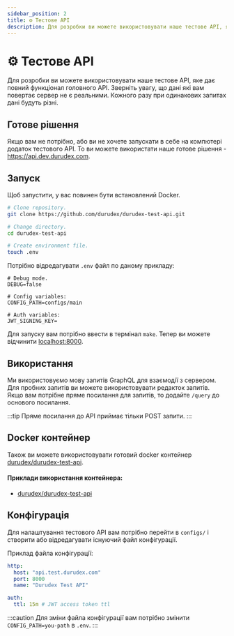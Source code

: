 ```yaml
---
sidebar_position: 2
title: ⚙️ Тестове API
description: Для розробки ви можете використовувати наше тестове API, яке дає повний функціонал головного API.
---
```


# ⚙️ Тестове API

Для розробки ви можете використовувати наше тестове API, яке дає повний функціонал головного API.
Зверніть увагу, що дані які вам повертає сервер не є реальними. Кожного разу при одинакових запитах
дані будуть різні.

## Готове рішення

Якщо вам не потрібно, або ви не хочете запускати в себе на компютері додаток тестового API. То ви можете
використати наше готове рішення - https://api.dev.durudex.com.

## Запуск

Щоб запустити, у вас повинен бути встановлений Docker.

```sh
# Clone repository.
git clone https://github.com/durudex/durudex-test-api.git

# Change directory.
cd durudex-test-api

# Create environment file.
touch .env
```

Потрібно відредагувати `.env` файл по даному прикладу:
```env
# Debug mode.
DEBUG=false

# Config variables:
CONFIG_PATH=configs/main

# Auth variables:
JWT_SIGNING_KEY=
```

Для запуску вам потрібно ввести в термінал `make`. Тепер ви можете відчинити [localhost:8000](http://localhost:8000).

## Використання

Ми використовуємо мову запитів GraphQL для взаємодії з сервером. Для пробних запитів ви можете використовувати
редакток запитів. Якщо вам потрібне пряме посилання для запитів, то додайте `/query` до основого посилання.

:::tip
Пряме посилання до API приймає тільки POST запити.
:::

## Docker контейнер

Також ви можете використовувати готовий docker контейнер 
[durudex/durudex-test-api](https://hub.docker.com/repository/docker/durudex/durudex-test-api).

#### Приклади використання контейнера:

+ [durudex/durudex-test-api](https://github.com/durudex/durudex-test-api/tree/main/deploy)

## Конфігурація

Для налаштування тестового API вам потрібно перейти в `configs/` і створити або відредагувати існуючий
файл конфігурації.

Приклад файла конфігурації:

```yml title=main.yml
http:
  host: "api.test.durudex.com"
  port: 8000
  name: "Durudex Test API"

auth:
  ttl: 15m # JWT access token ttl
```

:::caution
Для зміни файла конфігурації вам потрібно змінити `CONFIG_PATH=you-path` в `.env`.
:::
